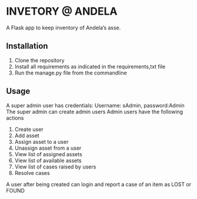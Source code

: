# INVETORY @ ANDELA
A Flask app  to keep inventory of Andela’s asse. 


## Installation
1. Clone the repository
2. Install all requirements as indicated in the requirements,txt file
3. Run the manage.py file from the commandline


## Usage
A super admin user has credentials: Username: sAdmin, password:Admin
The super admin can create admin users
Admin users have the following actions

1. Create user
2. Add asset
3. Assign asset to a user
4. Unassign asset from a user
5. View list of assigned assets
6. View list of available assets
7. View list of cases raised by users
8. Resolve cases

A user after being created can login and report a case of an item as LOST or FOUND

